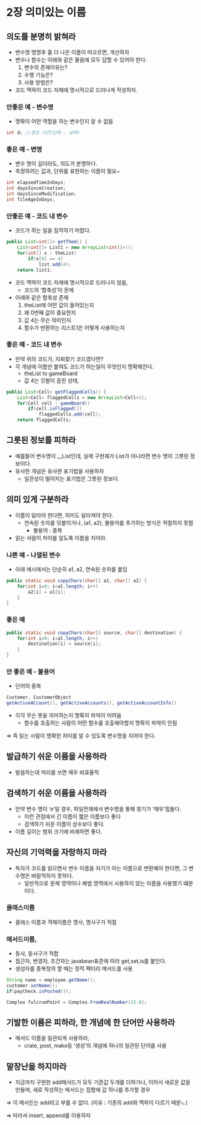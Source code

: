 # 2장 의미있는 이름

## 의도를 분명히 밝혀라

- 변수명 명명후 좀 더 나은 이름이 떠오르면, 개선하자
- 변수나 함수는 아래와 같은 물음에 모두 답할 수 있어야 한다.
  1. 변수의 존재이유는?
  2. 수행 기능은?
  3. 사용 방법은?
- 코드 맥락이 코드 자체에 명시적으로 드러나게 작성하자.

### 안좋은 예 - 변수명

- 명확이 어떤 역할을 하는 변수인지 알 수 없음

```java
int d; //경과 시간(단위 : 날짜)
```

### 좋은 예 - 변명

- 변수 명이 길더라도, 의도가 분명하다.
- 측정하려는 값과, 단위를 표현하는 이름이 필요~

```java
int elapsedTimeInDays;
int daysSinceCreation;
int daysSinceModification;
int fileAgeInDays;
```

### 안좋은 예 - 코드 내 변수

- 코드가 하는 일을 짐작하기 어렵다.

```java
public List<int[]> getThem() {
	List<int[]> List1 = new ArrayList<int[]>();
	for(int[] x : theList)
		if(x[0] == 4)
			list.add(4);
	return list1;
```

- 코드 맥락이 코드 자체에 명시적으로 드러나지 않음,
  - 코드의 ‘함축성’이 문제
- 아래와 같은 함축성 존재
  1. theList에 어떤 값이 들어있는지
  2. 왜 0번째 값이 중요한지
  3. 값 4는 무슨 의미인지
  4. 함수가 반환하는 리스트1은 어떻게 사용하는지

### 좋은 예 - 코드 내 변수

- 만약 위의 코드가, 지뢰찾기 코드였다면?
- 각 개념에 이름만 붙여도 코드가 하는일이 무엇인지 명확해진다.
  - theList to gameBoard
  - 값 4는 깃발이 꼽힌 상태,

```java
public List<Cell> getFlaggedCells() {
	List<Cell> flaggedCells = new ArrayList<Cell>();
	for(Cell cell : gameBoard()
		if(cell.isFlagged())
			flaggedCells.add(cell);
	return flaggedCells;
```

## 그릇된 정보를 피하라

- 예를들어 변수명이 \_\_List인데, 실제 구현체가 List가 아니라면 변수 명이 그릇된 정보이다.
- 유사한 개념은 유사한 표기법을 사용하자
  - 일관성이 떨어지는 표기법은 그릇된 정보다.

## 의미 있게 구분하라

- 이름이 달라야 한다면, 의미도 달라져야 한다.
  - 연속된 숫자를 덧붙이거나, (a1, a2), 불용어를 추가하는 방식은 적절하지 못함
    - 불용어 : 중복
- 읽는 사람이 차이를 알도록 이름을 지어라.

### 나쁜 예 - 나열된 변수

- 아래 예시에서는 단순히 a1, a2, 연속된 숫자를 붙임

```java
public static void copyChars(char[] a1, char[] a2) {
	for(int i=0; i<al.length; i++)
		a2[i] = a1[i];
	}
}
```

### 좋은 예

```java
public static void copyChars(char[] source, char[] destination) {
	for(int i=0; i<al.length; i++)
		destination[i] = source[i];
	}
}
```

### 안 좋은 예 - 불용어

- 단어의 중복

```java
Customer, CustomerObject
getActiveACcount(), getActiveAccounts(), getActiveAccountInfo()
```

- 각각 무슨 뜻을 의미하는지 명확히 파악이 어려움
  - 함수를 호출하는 사람이 어떤 함수를 호출해야할지 명확히 파악이 안됨

⇒ 즉 읽는 사람이 명확한 차이를 알 수 있도록 변수명을 지어야 한다.

## 발급하기 쉬운 이름을 사용하라

- 발음하는데 머리를 쓰면 매우 비효율적

## 검색하기 쉬운 이름을 사용하라

- 만약 변수 명이 ‘e’일 경우, 파일전체에서 변수명을 통해 찾기가 ‘매우’힘들다.
  - 이런 관점에서 긴 이름이 짧은 이름보다 좋다
  - 검색하기 쉬운 이름이 상수보다 좋다.
- 이름 길이는 범위 크기에 비례하면 좋다.

## 자신의 기억력을 자랑하지 마라

- 독자가 코드를 읽으면서 변수 이름을 자기가 아는 이름으로 변환해야 한다면, 그 변수명은 바람직하지 못하다.
  - 일반적으로 문제 영역이나 해법 영역에서 사용하지 않는 이름을 사용했기 떄문이다.

### 클래스이름

- 클래스 이름과 객체이름은 명사, 명사구가 적절

### 매서드이름,

- 동사, 동사구가 적합
- 접근자, 변경자, 조건자는 javabean표준에 따라 get,set,is를 붙인다.
- 생성자를 중복정의 할 때는 정적 팩터리 메서드를 사용

```java
String name = employee.getName();
customer.setName();
if(payCheck.isPosted());

Complex fulcrumPoint = Complex.FromRealNumber(23.0);
```

## 기발한 이름은 피하라, 한 개념에 한 단어만 사용하라

- 매서드 이름을 일관되게 사용하라,
  - crate, post, make등 ‘생성’의 개념에 하나의 일관된 단어를 사용

## 말장난을 하지마라

- 지금까지 구현한 add매서드가 모두 기존값 두개를 더하거나, 이어서 새로운 값을 만들며, 새로 작성하는 메서드는 집합에 값 하나를 추가할 경우

⇒ 이 메서든는 add라고 부를 수 없다. (이유 : 기존의 add와 맥락이 다르기 때문ㄴ)

⇒ 따라서 insert, append를 이용하자
